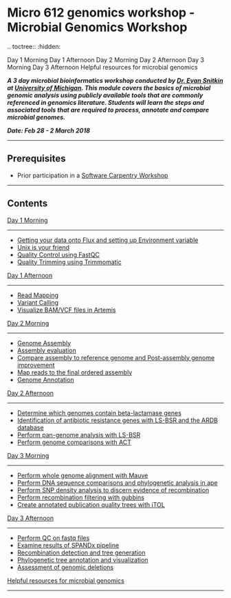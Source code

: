 Micro 612 genomics workshop - Microbial Genomics Workshop 
=========================================================

.. toctree::
   :hidden:

   Day 1 Morning
   Day 1 Afternoon
   Day 2 Morning
   Day 2 Afternoon
   Day 3 Morning
   Day 3 Afternoon
   Helpful resources for microbial genomics
   
   

***A 3 day microbial bioinformatics workshop conducted by [Dr. Evan Snitkin](http://thesnitkinlab.com/index.php) at [University of Michigan](https://www.umich.edu/). This module covers the basics of microbial genomic analysis using publicly available tools that are commonly referenced in genomics literature. Students will learn the steps and associated tools that are required to process, annotate and compare microbial genomes.***

***Date: Feb 28 - 2 March 2018***

<!---
Link to Software Carpentry Etherpad:
http://pad.software-carpentry.org/micro612_bacterial_genomics_workshop
-->

***
Prerequisites
-------------

- Prior participation in a [Software Carpentry Workshop](https://umswc.github.io/2018-02-26-UMich/)

<!---
- [Micro612 pre-course hw](Micro612_pre-course_hw/Micro612_w18_pre-course_hw.pdf): A pre-course homework will help setting up Micro612 flux directories and bash profile.
-->

***
Contents
--------

[Day 1 Morning](day1_morning.html)

***
- [Getting your data onto Flux and setting up Environment variable](day1_morning.html#getting-your-data-onto-glux-and-setting-up-environment-variable)
- [Unix is your friend](day1_morning.html#unix-is-your-friend)
- [Quality Control using FastQC](day1_morning.html#quality-control-using-fastqc)
- [Quality Trimming using Trimmomatic](day1_morning.html#quality-trimming-using-trimmomatic)

[Day 1 Afternoon](day1_afternoon.html#day-1-afternoon)
***
- [Read Mapping](day1_afternoon.html#read-mapping)
- [Variant Calling](day1_afternoon.html#variant-calling-and-filteration)
- [Visualize BAM/VCF files in Artemis](day1_afternoon.html#visualize-bam-and-vcf-files-in-artemis)

[Day 2 Morning](day2_morning.html#day-2-morning)
***
- [Genome Assembly](day2_morning.html#genome-assembly)
- [Assembly evaluation](day2_morning.html#assembly-evaluation-using-quast)
- [Compare assembly to reference genome and Post-assembly genome improvement](day2_morning.html#compare-assembly-to-reference-genome-and-post-assembly-genome-improvement)
- [Map reads to the final ordered assembly](day2_morning.html#map-reads-to-the-final-ordered-assembly)
- [Genome Annotation](day2_morning.html#genome-annotation)

[Day 2 Afternoon](day2_afternoon.html#day-2-afternoon)
***
- [Determine which genomes contain beta-lactamase genes](day2_afternoon.html#determine-which-genomes-contain-beta-lactamase-genes)
- [Identification of antibiotic resistance genes with LS-BSR and the ARDB database](day2_afternoon.html#identification-of-antibiotic-resistance-genes-with-ls-bsr-and-the-ardb-database)
- [Perform pan-genome analysis with LS-BSR](day2_afternoon.html#perform-pan-genome-analysis-with-ls-bsr)
- [Perform genome comparisons with ACT](day2_afternoon.html#perform-genome-comparisons-with-act)

[Day 3 Morning](day3_morning.html#day-3-morning)
***
- [Perform whole genome alignment with Mauve](day3_morning.html#perform-whole-genome-alignment-with-Mauve)
- [Perform DNA sequence comparisons and phylogenetic analysis in ape](day3_morning.html#perform-some-dna-sequence-comparisons-and-phylogenetic-analysis-in-ape)
- [Perform SNP density analysis to discern evidence of recombination](day3_morning.html#perform-snp-density-analysis-to-discern-evidence-of-recombination)
- [Perform recombination filtering with gubbins](day3_morning.html#perform-recombination-filtering-with-gubbins)
- [Create annotated publication quality trees with iTOL](day3_morning.html#create-annotated-publication-quality-trees-with-itol)

[Day 3 Afternoon](day3_afternoon.html#day-3-afternoon)
***
- [Perform QC on fastq files](day3_afternoon.html#perform-qc-on-fastq-files)
- [Examine results of SPANDx pipeline](day3_afternoon.html#examine-results-of-spandx-pipeline)
- [Recombination detection and tree generation](day3_afternoon.html#recombination-detection-and-tree-generation)
- [Phylogenetic tree annotation and visualization](day3_afternoon.html#phylogenetic-tree-annotation-and-visualization)
- [Assessment of genomic deletions](day3_afternoon.html#assessment-of-genomic-deletions)



[Helpful resources for microbial genomics](online_resources.html#helpful-resources-for-microbial-genomics)
***
